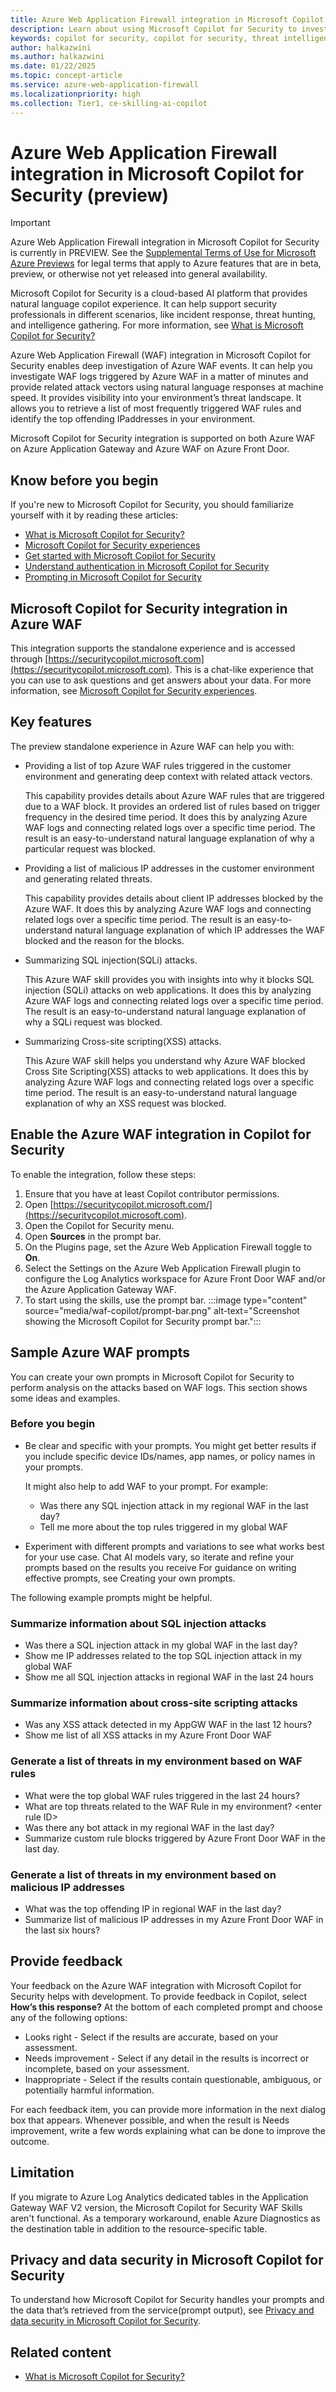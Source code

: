 ```yaml
---
title: Azure Web Application Firewall integration in Microsoft Copilot for Security (preview)
description: Learn about using Microsoft Copilot for Security to investigate traffic flagged by Azure Web Application Firewall.
keywords: copilot for security, copilot for security, threat intelligence, intrusion detection and prevention system, plugin, integration, azure web application firewall, copilot, open ai, openai co-pilot
author: halkazwini
ms.author: halkazwini
ms.date: 01/22/2025
ms.topic: concept-article
ms.service: azure-web-application-firewall
ms.localizationpriority: high
ms.collection: Tier1, ce-skilling-ai-copilot
---
```


# Azure Web Application Firewall integration in Microsoft Copilot for Security (preview)

> [!IMPORTANT]
> Azure Web Application Firewall integration in Microsoft Copilot for Security is currently in PREVIEW.
> See the [Supplemental Terms of Use for Microsoft Azure Previews](https://azure.microsoft.com/support/legal/preview-supplemental-terms/) for legal terms that apply to Azure features that are in beta, preview, or otherwise not yet released into general availability.

Microsoft Copilot for Security is a cloud-based AI platform that provides natural language copilot experience. It can help support security professionals in different scenarios, like incident response, threat hunting, and intelligence gathering. For more information, see [What is Microsoft Copilot for Security?](/security-copilot/microsoft-security-copilot)

Azure Web Application Firewall (WAF) integration in Microsoft Copilot for Security enables deep investigation of Azure WAF events. It can help you investigate WAF logs triggered by Azure WAF in a matter of minutes and provide related attack vectors using natural language responses at machine speed. It provides visibility into your environment’s threat landscape. It allows you to retrieve a list of most frequently triggered WAF rules  and identify the top offending IPaddresses in your environment. 

Microsoft Copilot for Security integration is supported on both Azure WAF on Azure Application Gateway and Azure WAF on Azure Front Door.

## Know before you begin

If you're new to Microsoft Copilot for Security, you should familiarize yourself with it by reading these articles:
- [What is Microsoft Copilot for Security?](/security-copilot/microsoft-security-copilot)
- [Microsoft Copilot for Security experiences](/security-copilot/experiences-security-copilot)
- [Get started with Microsoft Copilot for Security](/security-copilot/get-started-security-copilot)
- [Understand authentication in Microsoft Copilot for Security](/security-copilot/authentication)
- [Prompting in Microsoft Copilot for Security](/security-copilot/prompting-security-copilot)

## Microsoft Copilot for Security integration in Azure WAF 

This integration supports the standalone experience and is accessed through [https://securitycopilot.microsoft.com](https://securitycopilot.microsoft.com). This is a chat-like experience that you can use to ask questions and get answers about your data. For more information, see [Microsoft Copilot for Security experiences](/security-copilot/experiences-security-copilot#standalone-and-embedded-experiences).

## Key features 

The preview standalone experience in Azure WAF can help you with:

- Providing a list of top Azure WAF rules triggered in the customer environment and generating deep context with related attack vectors.  
   
   This capability provides details about Azure WAF rules that are triggered due to a WAF block. It provides an ordered list of rules based on trigger frequency in the desired time period. It does this by analyzing Azure WAF logs and connecting related logs over a specific time period. The result is an easy-to-understand natural language explanation of why a particular request was blocked.
- Providing a list of malicious IP addresses in the customer environment and generating related threats.

   This capability provides details about client IP addresses blocked by the Azure WAF. It does this by analyzing Azure WAF logs and connecting related logs over a specific time period. The result is an easy-to-understand natural language explanation of which IP addresses the WAF blocked and the reason for the blocks. 

- Summarizing SQL injection(SQLi) attacks.

   This Azure WAF skill provides you with insights into why it blocks SQL injection (SQLi) attacks on web applications. It does this by analyzing Azure WAF logs and connecting related logs over a specific time period. The result is an easy-to-understand natural language explanation of why a SQLi request was blocked. 
- Summarizing Cross-site scripting(XSS) attacks.

   This Azure WAF skill helps you understand why Azure WAF blocked Cross Site Scripting(XSS) attacks to web applications. It does this by analyzing Azure WAF logs and connecting related logs over a specific time period. The result is an easy-to-understand natural language explanation of why an XSS request was blocked.


## Enable the Azure WAF integration in Copilot for Security

To enable the integration, follow these steps:

1.	Ensure that you have at least Copilot contributor permissions.
2.	Open [https://securitycopilot.microsoft.com/](https://securitycopilot.microsoft.com).
3.	Open the Copilot for Security menu.
4.	Open **Sources** in the prompt bar.  
5.	On the Plugins page, set the Azure Web Application Firewall toggle to **On**.
6.	Select the Settings on the Azure Web Application Firewall plugin to configure the Log Analytics workspace for Azure Front Door WAF and/or the Azure Application Gateway WAF.
7.	To start using the skills, use the prompt bar.
:::image type="content" source="media/waf-copilot/prompt-bar.png" alt-text="Screenshot showing the Microsoft Copilot for Security prompt bar.":::

## Sample Azure WAF prompts

You can create your own prompts in Microsoft Copilot for Security to perform analysis on the attacks based on WAF logs. This section shows some ideas and examples.

### Before you begin

- Be clear and specific with your prompts. You might get better results if you include specific device IDs/names, app names, or policy names in your prompts.

   It might also help to add WAF to your prompt. For example:
   - Was there any SQL injection attack in my regional WAF in the last day?
   - Tell me more about the top rules triggered in my global WAF

- Experiment with different prompts and variations to see what works best for your use case. Chat AI models vary, so iterate and refine your prompts based on the results you receive
For guidance on writing effective prompts, see Creating your own prompts. 

The following example prompts might be helpful.

### Summarize information about SQL injection attacks

- Was there a SQL injection attack in my global WAF in the last day?
- Show me IP addresses related to the top SQL injection attack in my global WAF
- Show me all SQL injection attacks in regional WAF in the last 24 hours

### Summarize information about cross-site scripting attacks

- Was any XSS attack detected in my AppGW WAF in the last 12 hours?
- Show me list of all XSS attacks in my Azure Front Door WAF

### Generate a list of threats in my environment based on WAF rules

- What were the top global WAF rules triggered in the last 24 hours?
- What are top threats related to the WAF Rule in my environment? \<enter rule ID\>
- Was there any bot attack in my regional WAF in the last day?
- Summarize custom rule blocks triggered by Azure Front Door WAF in the last day.

### Generate a list of threats in my environment based on malicious IP addresses

- What was the top offending IP in regional WAF in the last day?
- Summarize list of malicious IP addresses in my Azure Front Door WAF in the last six hours?

## Provide feedback

Your feedback on the Azure WAF integration with Microsoft Copilot for Security helps with development. To provide feedback in Copilot, select **How’s this response?** At the bottom of each completed prompt and choose any of the following options:

- Looks right - Select if the results are accurate, based on your assessment.
- Needs improvement - Select if any detail in the results is incorrect or incomplete, based on your assessment.
- Inappropriate - Select if the results contain questionable, ambiguous, or potentially harmful information.

For each feedback item, you can provide more information in the next dialog box that appears. Whenever possible, and when the result is Needs improvement, write a few words explaining what can be done to improve the outcome.

## Limitation

If you migrate to Azure Log Analytics dedicated tables in the Application Gateway WAF V2 version, the Microsoft Copilot for Security WAF Skills aren't functional. As a temporary workaround, enable Azure Diagnostics as the destination table in addition to the resource-specific table.

## Privacy and data security in Microsoft Copilot for Security

To understand how Microsoft Copilot for Security handles your prompts and the data that’s retrieved from the service(prompt output), see [Privacy and data security in Microsoft Copilot for Security](/security-copilot/privacy-data-security).

## Related content

- [What is Microsoft Copilot for Security?](/copilot/security/microsoft-security-copilot)






